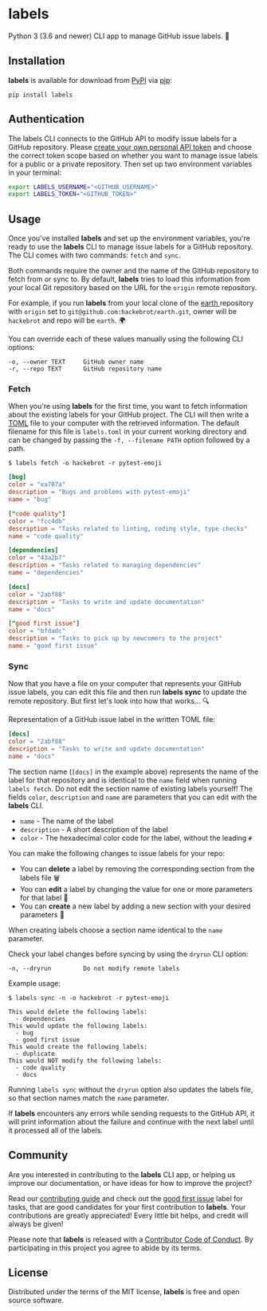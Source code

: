 # labels

Python 3 (3.6 and newer) CLI app to manage GitHub issue labels. 📝

## Installation

**labels** is available for download from [PyPI][PyPI] via [pip][pip]:

```text
pip install labels
```

## Authentication

The labels CLI connects to the GitHub API to modify issue labels for a GitHub
repository. Please [create your own personal API token][create token] and
choose the correct token scope based on whether you want to manage issue
labels for a public or a private repository. Then set up two environment
variables in your terminal:

```bash
export LABELS_USERNAME="<GITHUB_USERNAME>"
export LABELS_TOKEN="<GITHUB_TOKEN>"
```

## Usage

Once you've installed **labels** and set up the environment variables, you're
ready to use the **labels** CLI to manage issue labels for a GitHub
repository. The CLI comes with two commands: ``fetch`` and ``sync``.

Both commands require the owner and the name of the GitHub repository to
fetch from or sync to. By default, **labels** tries to load this information
from your local Git repository based on the URL for the `origin` remote
repository.

For example, if you run **labels** from your local clone of the [earth
][earth_repo] repository with `origin` set to
`git@github.com:hackebrot/earth.git`, owner will be `hackebrot` and repo will
be `earth`. 🌍

You can override each of these values manually using the following CLI
options:

```text
-o, --owner TEXT     GitHub owner name
-r, --repo TEXT      GitHub repository name
```

### Fetch

When you're using **labels** for the first time, you want to fetch
information about the existing labels for your GitHub project. The CLI will
then write a [TOML][toml] file to your computer with the retrieved
information. The default filename for this file is ``labels.toml`` in your
current working directory and can be changed by passing the
``-f, --filename PATH`` option followed by a path.

```text
$ labels fetch -o hackebrot -r pytest-emoji
```

```toml
[bug]
color = "ea707a"
description = "Bugs and problems with pytest-emoji"
name = "bug"

["code quality"]
color = "fcc4db"
description = "Tasks related to linting, coding style, type checks"
name = "code quality"

[dependencies]
color = "43a2b7"
description = "Tasks related to managing dependencies"
name = "dependencies"

[docs]
color = "2abf88"
description = "Tasks to write and update documentation"
name = "docs"

["good first issue"]
color = "bfdadc"
description = "Tasks to pick up by newcomers to the project"
name = "good first issue"
```

### Sync

Now that you have a file on your computer that represents your GitHub issue
labels, you can edit this file and then run **labels sync** to update the
remote repository. But first let's look into how that works... 🔍

Representation of a GitHub issue label in the written TOML file:

```toml
[docs]
color = "2abf88"
description = "Tasks to write and update documentation"
name = "docs"
```

The section name (``[docs]`` in the example above) represents the name of the
label for that repository and is identical to the ``name`` field when running
``labels fetch``. Do not edit the section name of existing labels yourself!
The fields ``color``, ``description`` and ``name`` are parameters that you
can edit with the **labels** CLI.

- ``name`` - The name of the label
- ``description`` - A short description of the label
- ``color`` - The hexadecimal color code for the label, without the leading ``#``

You can make the following changes to issue labels for your repo:

- You can **delete** a label by removing the corresponding section from the
labels file 🗑
- You can **edit** a label by changing the value for one or more parameters for
that label 🎨
- You can **create** a new label by adding a new section with your desired
parameters 📝

When creating labels choose a section name identical to the ``name``
parameter.

Check your label changes before syncing by using the ``dryrun`` CLI option:

```text
-n, --dryrun         Do not modify remote labels
```

Example usage:

```text
$ labels sync -n -o hackebrot -r pytest-emoji
```

```text
This would delete the following labels:
  - dependencies
This would update the following labels:
  - bug
  - good first issue
This would create the following labels:
  - duplicate
This would NOT modify the following labels:
  - code quality
  - docs
```

Running ``labels sync`` without the ``dryrun`` option also updates the labels
file, so that section names match the ``name`` parameter.

If **labels** encounters any errors while sending requests to the GitHub API,
it will print information about the failure and continue with the next
label until it processed all of the labels.

## Community

Are you interested in contributing to the **labels** CLI app, or helping us
improve our documentation, or have ideas for how to improve the project?

Read our [contributing guide][contributing] and check out the
[good first issue][first] label for tasks, that are good candidates for your
first contribution to **labels**. Your contributions are greatly
appreciated! Every little bit helps, and credit will always be given!

Please note that **labels** is released with a
[Contributor Code of Conduct][code of conduct]. By participating in this
project you agree to abide by its terms.

## License

Distributed under the terms of the MIT license, **labels** is free and open
source software.

[PyPI]: https://pypi.org/
[code of conduct]: https://github.com/hackebrot/labels/blob/master/.github/CODE_OF_CONDUCT.md
[contributing]: https://github.com/hackebrot/labels/blob/master/.github/CONTRIBUTING.md
[create token]: https://blog.github.com/2013-05-16-personal-api-tokens/
[earth_repo]: https://github.com/hackebrot/earth
[first]: https://github.com/hackebrot/labels/labels/good%20first%20issue
[pip]: https://pypi.org/project/pip/
[toml]: https://github.com/toml-lang/toml

